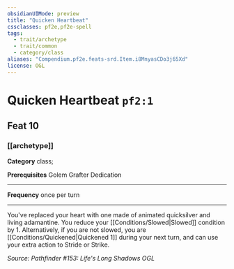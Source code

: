 ```yaml
---
obsidianUIMode: preview
title: "Quicken Heartbeat"
cssclasses: pf2e,pf2e-spell
tags:
  - trait/archetype
  - trait/common
  - category/class
aliases: "Compendium.pf2e.feats-srd.Item.i8MnyasCDo3j65Xd"
license: OGL
---
```

# Quicken Heartbeat `pf2:1`
## Feat 10
### [[archetype]]

**Category** class; 



**Prerequisites** Golem Grafter Dedication
* * *
**Frequency** once per turn

* * *

You've replaced your heart with one made of animated quicksilver and living adamantine. You reduce your [[Conditions/Slowed|Slowed]] condition by 1. Alternatively, if you are not slowed, you are [[Conditions/Quickened|Quickened 1]] during your next turn, and can use your extra action to Stride or Strike.

*Source: Pathfinder #153: Life's Long Shadows*
*OGL*
